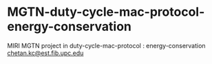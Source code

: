 # MGTN-duty-cycle-mac-protocol-energy-conservation
MIRI MGTN project in duty-cycle-mac-protocol : energy-conservation 
chetan.kc@est.fib.upc.edu

